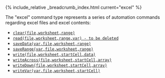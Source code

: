 {% include_relative _breadcrumb_index.html current="excel" %}

The "excel" command type represents a series of automation commands regarding excel files and excel contents:

- [`clear(file,worksheet,range)`](clear(file,worksheet,range))
- [`read(file,worksheet,range,var) - to be deleted`](read(file,worksheet,range,var))
- [`saveData(var,file,worksheet,range)`](saveData(var,file,worksheet,range))
- [`saveRange(var,file,worksheet,range)`](saveRange(var,file,worksheet,range))
- [`write(file,worksheet,startCell,data)`](write(file,worksheet,startCell,data))
- [`writeAcross(file,worksheet,startCell,array)`](writeAcross(file,worksheet,startCell,array))
- [`writeDown(file,worksheet,startCell,array)`](writeDown(file,worksheet,startCell,array))
- [`writeVar(var,file,worksheet,startCell)`](writeVar(var,file,worksheet,startCell))